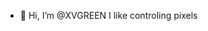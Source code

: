 - 👋 Hi, I’m @XVGREEN
  I like controling pixels

<!---
XVGREEN/XVGREEN is a ✨ special ✨ repository because its `README.md` (this file) appears on your GitHub profile.
You can click the Preview link to take a look at your changes.
--->
